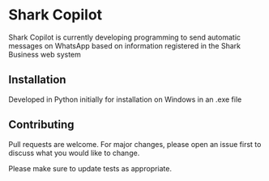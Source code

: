 # Shark Copilot

Shark Copilot is currently developing programming to send automatic messages on WhatsApp based on information registered in the Shark Business web system

## Installation


Developed in Python initially for installation on Windows in an .exe file


## Contributing

Pull requests are welcome. For major changes, please open an issue first
to discuss what you would like to change.

Please make sure to update tests as appropriate.